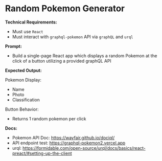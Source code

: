 # **Random Pokemon Generator**

**Technical Requirements:**
- Must use `React`
- Must interact with `graphql-pokemon` API via `graphQL` and `urql`

**Prompt:**
- Build a single-page React app which displays a random Pokemon at the click of a button utilizing a provided graphQL API

**Expected Output:**

Pokemon Display:
- Name
- Photo
- Classification

Button Behavior:
- Returns 1 random pokemon per click

**Docs:**
- Pokemon API Doc: https://wayfair.github.io/dociql/
- API endpoint test: https://graphql-pokemon2.vercel.app
- urql: https://formidable.com/open-source/urql/docs/basics/react-preact/#setting-up-the-client
